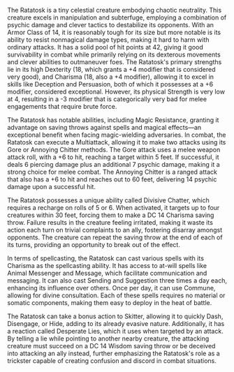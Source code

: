 The Ratatosk is a tiny celestial creature embodying chaotic neutrality. This creature excels in manipulation and subterfuge, employing a combination of psychic damage and clever tactics to destabilize its opponents. With an Armor Class of 14, it is reasonably tough for its size but more notable is its ability to resist nonmagical damage types, making it hard to harm with ordinary attacks. It has a solid pool of hit points at 42, giving it good survivability in combat while primarily relying on its dexterous movements and clever abilities to outmaneuver foes. The Ratatosk's primary strengths lie in its high Dexterity (18, which grants a +4 modifier that is considered very good), and Charisma (18, also a +4 modifier), allowing it to excel in skills like Deception and Persuasion, both of which it possesses at a +6 modifier, considered exceptional. However, its physical Strength is very low at 4, resulting in a -3 modifier that is categorically very bad for melee engagements that require brute force.

The Ratatosk has notable abilities, including Magic Resistance, granting it advantage on saving throws against spells and magical effects—an exceptional benefit when facing magic-wielding adversaries. In combat, the Ratatosk can execute a Multiattack, allowing it to make two attacks using its Gore or Annoying Chitter methods. The Gore attack uses a melee weapon attack roll, with a +6 to hit, reaching a target within 5 feet. If successful, it deals 6 piercing damage plus an additional 7 psychic damage, making it a strong choice for melee combat. The Annoying Chitter is a ranged attack that also has a +6 to hit and reaches out to 60 feet, delivering 14 psychic damage upon a successful hit.

The Ratatosk possesses a unique ability called Divisive Chatter, which requires a recharge on rolls of 5 or 6. When activated, it targets up to four creatures within 30 feet, forcing them to make a DC 14 Charisma saving throw. Failure results in the creature feeling irritated, making it waste its action each turn on trivial complaints to an ally, fostering disarray amongst opponents. The creature can repeat the saving throw at the end of each of its turns, providing an opportunity to break out of the effect. 

In terms of spellcasting, the Ratatosk can cast various spells with its Charisma as the spellcasting ability. It has access to at-will spells like Animal Messenger and Message, which facilitate communication and messaging. It can also cast Sending and Suggestion three times a day each, enhancing its influence over others. Once per day, it can use Commune, allowing for divine consultation. Each of these spells requires no material or somatic components, making them easy to deploy in the heat of battle.

The Ratatosk can take a bonus action to Skitter, allowing it to quickly Dash, Disengage, or Hide, adding to its already evasive nature. Additionally, it has a reaction called Desperate Lies, which it uses when targeted by an attack. By telling a lie while pointing to another nearby creature, the attacking creature must succeed on a DC 14 Wisdom saving throw or be deceived into attacking an ally instead, further emphasizing the Ratatosk's role as a trickster capable of creating confusion and discord in combat situations.